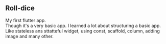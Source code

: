 ## Roll-dice
My first flutter app.<br>
Though it's a very basic app. I learned a lot about structuring a basic app.<br>
Like stateless ans sttatteful widget, using const, scaffold, column, adding image and many other.<br>
